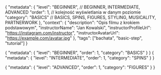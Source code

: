 {
"metadata": {
"level": "BEGINNER", // BEGINNER, INTERMEDIATE, ADVANCED
"order": 1, // kolejność wyświetlania w danym poziomie
"category": "BASICS" // BASICS, SPINS, FIGURES, STYLING, MUSICALITY, PARTNERWORK
},
"context": {
"description": "Opis filmu z krokiem podstawowym",
"instructorName": "Jan Kowalski",
"instructorProfileUrl": "https://instagram.com/instructor",
"instructorAvatarUrl": "https://example.com/avatar.jpg"
},
"tags": ["bachata", "basic-step", "tutorial"]
}

{
"metadata": {
"level": "BEGINNER",
"order": 1,
"category": "BASICS"
}
}
{
"metadata": {
"level": "INTERMEDIATE",
"order": 1,
"category": "SPINS"
}
}

{
"metadata": {
"level": "ADVANCED",
"order": 1,
"category": "FIGURES"
}
}

